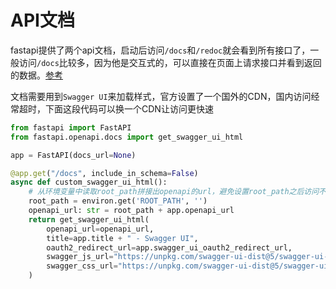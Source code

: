 # API文档

fastapi提供了两个api文档，启动后访问`/docs`和`/redoc`就会看到所有接口了，一般访问`/docs`比较多，因为他是交互式的，可以直接在页面上请求接口并看到返回的数据。[参考](https://fastapi.tiangolo.com/how-to/custom-docs-ui-assets/#custom-cdn-for-javascript-and-css)

文档需要用到`Swagger UI`来加载样式，官方设置了一个国外的CDN，国内访问经常超时，下面这段代码可以换一个CDN让访问更快速

```py
from fastapi import FastAPI
from fastapi.openapi.docs import get_swagger_ui_html

app = FastAPI(docs_url=None)

@app.get("/docs", include_in_schema=False)
async def custom_swagger_ui_html():
    # 从环境变量中读取root_path拼接出openapi的url，避免设置root_path之后访问不到/docs
    root_path = environ.get('ROOT_PATH', '')
    openapi_url: str = root_path + app.openapi_url
    return get_swagger_ui_html(
        openapi_url=openapi_url,
        title=app.title + " - Swagger UI",
        oauth2_redirect_url=app.swagger_ui_oauth2_redirect_url,
        swagger_js_url="https://unpkg.com/swagger-ui-dist@5/swagger-ui-bundle.js",
        swagger_css_url="https://unpkg.com/swagger-ui-dist@5/swagger-ui.css",
    )
```